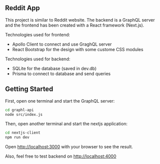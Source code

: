 ## Reddit App
This project is similar to Reddit website. The backend is a GraphQL server and the frontend has been created with a React framework (Next.js).

Technologies used for frontend:
- Apollo Client to connect and use GraghQL server
- React Bootstrap for the design with some custome CSS modules

Technologies used for backend:
- SQLite for the database (saved in dev.db)
- Prisma to connect to database and send queries

## Getting Started

First, open one terminal and start the GraphQL server:
```bash
cd graphl-api
node src/index.js
```
Then, open another terminal and start the nextjs application:
```bash
cd nextjs-client
npm run dev
```

Open [http://localhost:3000](http://localhost:3000) with your browser to see the result.

Also, feel free to test backend on [http://localhost:4000](http://localhost:4000)

